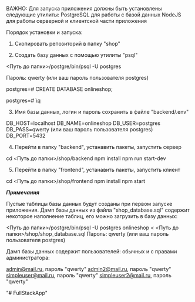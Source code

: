 ﻿ВАЖНО:
Для запуска приложения должны быть установлены следующие утилиты:
PostgreSQL для работы с базой данных
NodeJS для работы серверной и клиентской части приложения

Порядок установки и запуска:

1. Скопировать репозиторий в папку "shop"

2. Создать базу данных с помощью утилиты "psql"

<Путь до папки>/postgre/bin/psql -U postgres

Пароль: qwerty (или ваш пароль пользователя postgres)

postgres=# CREATE DATABASE onlineshop;

postgres=# \q


3. Имя базы данных, логин и пароль сохранить в файле "backend/.env"

DB_HOST=localhost
DB_NAME=onlineshop
DB_USER=postgres
DB_PASS=qwerty (или ваш пароль пользователя postgres)
DB_PORT=5432

4. Перейти в папку "backend", устанавить пакеты, запустить сервер

cd <Путь до папки>/shop/backend
npm install
npm run start-dev

5. Перейти в папку "frontend", устанавить пакеты, запустить клиент


cd <Путь до папки>/shop/frontend
npm install
npm start


***Примечания***

Пустые таблицы базы данных будут созданы при первом запуске приложения. Дамп базы данных из файла "shop_database.sql" содержит некоторое наполнение таблиц, его можно загрузить в базу данных:

<Путь до папки>/postgre/bin/psql -U postgres onlineshop < <Путь до папки>/shop/shop_database.sql
Пароль: qwerty (или ваш пароль пользователя postgres)

Дамп базы данных содержит пользователей: обычных и с правами администратора:

admin@mail.ru, пароль "qwerty"
admin2@mail.ru, пароль "qwerty"
simpleuser@mail.ru, пароль "qwerty"
simpleuser2@mail.ru, пароль "qwerty"

"# FullStackApp" 
